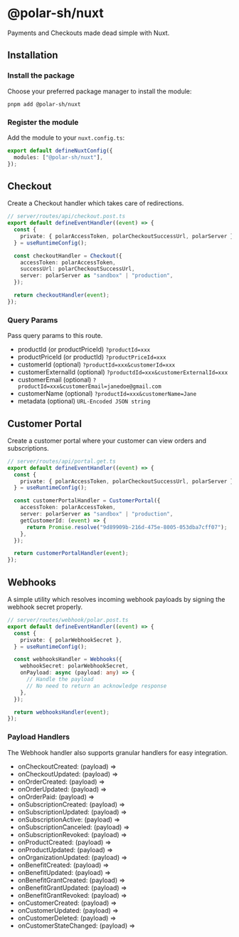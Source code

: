 # @polar-sh/nuxt

Payments and Checkouts made dead simple with Nuxt.

## Installation

### Install the package

Choose your preferred package manager to install the module:

`pnpm add @polar-sh/nuxt`

### Register the module

Add the module to your `nuxt.config.ts`:

```typescript
export default defineNuxtConfig({
  modules: ["@polar-sh/nuxt"],
});
```

## Checkout

Create a Checkout handler which takes care of redirections.

```typescript
// server/routes/api/checkout.post.ts
export default defineEventHandler((event) => {
  const {
    private: { polarAccessToken, polarCheckoutSuccessUrl, polarServer },
  } = useRuntimeConfig();

  const checkoutHandler = Checkout({
    accessToken: polarAccessToken,
    successUrl: polarCheckoutSuccessUrl,
    server: polarServer as "sandbox" | "production",
  });

  return checkoutHandler(event);
});
```

### Query Params

Pass query params to this route.

- productId (or productPriceId) `?productId=xxx`
- productPriceId (or productId) `?productPriceId=xxx`
- customerId (optional) `?productId=xxx&customerId=xxx`
- customerExternalId (optional) `?productdId=xxx&customerExternalId=xxx`
- customerEmail (optional) `?productId=xxx&customerEmail=janedoe@gmail.com`
- customerName (optional) `?productId=xxx&customerName=Jane`
- metadata (optional) `URL-Encoded JSON string`

## Customer Portal

Create a customer portal where your customer can view orders and subscriptions.

```typescript
// server/routes/api/portal.get.ts
export default defineEventHandler((event) => {
  const {
    private: { polarAccessToken, polarCheckoutSuccessUrl, polarServer },
  } = useRuntimeConfig();

  const customerPortalHandler = CustomerPortal({
    accessToken: polarAccessToken,
    server: polarServer as "sandbox" | "production",
    getCustomerId: (event) => {
      return Promise.resolve("9d89909b-216d-475e-8005-053dba7cff07");
    },
  });

  return customerPortalHandler(event);
});
```

## Webhooks

A simple utility which resolves incoming webhook payloads by signing the webhook secret properly.

```typescript
// server/routes/webhook/polar.post.ts
export default defineEventHandler((event) => {
  const {
    private: { polarWebhookSecret },
  } = useRuntimeConfig();

  const webhooksHandler = Webhooks({
    webhookSecret: polarWebhookSecret,
    onPayload: async (payload: any) => {
      // Handle the payload
      // No need to return an acknowledge response
    },
  });

  return webhooksHandler(event);
});
```

### Payload Handlers

The Webhook handler also supports granular handlers for easy integration.

- onCheckoutCreated: (payload) =>
- onCheckoutUpdated: (payload) =>
- onOrderCreated: (payload) =>
- onOrderUpdated: (payload) =>
- onOrderPaid: (payload) =>
- onSubscriptionCreated: (payload) =>
- onSubscriptionUpdated: (payload) =>
- onSubscriptionActive: (payload) =>
- onSubscriptionCanceled: (payload) =>
- onSubscriptionRevoked: (payload) =>
- onProductCreated: (payload) =>
- onProductUpdated: (payload) =>
- onOrganizationUpdated: (payload) =>
- onBenefitCreated: (payload) =>
- onBenefitUpdated: (payload) =>
- onBenefitGrantCreated: (payload) =>
- onBenefitGrantUpdated: (payload) =>
- onBenefitGrantRevoked: (payload) =>
- onCustomerCreated: (payload) =>
- onCustomerUpdated: (payload) =>
- onCustomerDeleted: (payload) =>
- onCustomerStateChanged: (payload) =>

